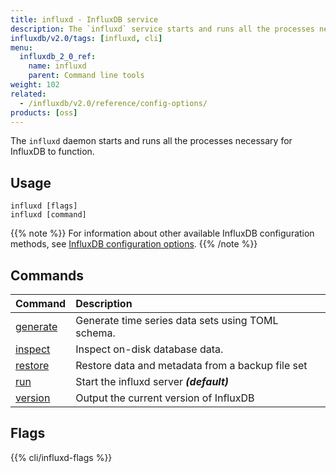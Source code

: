 ```yaml
---
title: influxd - InfluxDB service
description: The `influxd` service starts and runs all the processes necessary for InfluxDB to function.
influxdb/v2.0/tags: [influxd, cli]
menu:
  influxdb_2_0_ref:
    name: influxd
    parent: Command line tools
weight: 102
related:
  - /influxdb/v2.0/reference/config-options/
products: [oss]
---
```


The `influxd` daemon starts and runs all the processes necessary for InfluxDB to function.

## Usage

```
influxd [flags]
influxd [command]
```

{{% note %}}
For information about other available InfluxDB configuration methods, see
[InfluxDB configuration options](/influxdb/v2.0/reference/config-options/).
{{% /note %}}

## Commands

| Command                                          | Description                                       |
|:-------                                          |:-----------                                       |
| [generate](/influxdb/v2.0/reference/cli/influxd/generate) | Generate time series data sets using TOML schema. |
| [inspect](/influxdb/v2.0/reference/cli/influxd/inspect)   | Inspect on-disk database data.                    |
| [restore](/influxdb/v2.0/reference/cli/influxd/restore)   | Restore data and metadata from a backup file set  |
| [run](/influxdb/v2.0/reference/cli/influxd/run)           | Start the influxd server _**(default)**_          |
| [version](/influxdb/v2.0/reference/cli/influxd/version)   | Output the current version of InfluxDB            |

## Flags

{{% cli/influxd-flags %}}
